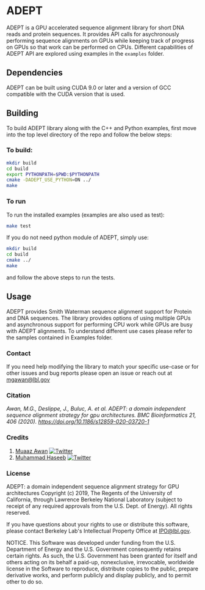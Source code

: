 
# ADEPT
ADEPT is a GPU accelerated sequence alignment library for short DNA reads and protein sequences. It provides API calls for asychronously performing sequence alignments on GPUs while keeping track of progress on GPUs so that work can be performed on CPUs. Different capabilities of ADEPT API are explored using examples in the `examples` folder.

## Dependencies
ADEPT can be built using CUDA 9.0 or later and a version of GCC compatible with the CUDA version that is used. 

## Building
To build ADEPT library along with the C++ and Python examples, first move into the top level directory of the repo and follow the below steps:

### To build:
```bash
mkdir build
cd build
export PYTHONPATH=$PWD:$PYTHONPATH
cmake -DADEPT_USE_PYTHON=ON ../
make
```
### To run
To run the installed examples (examples are also used as test):
```bash
make test
```
If you do not need python module of ADEPT, simply use:

```bash
mkdir build
cd build
cmake ../
make
```
and follow the above steps to run the tests.

## Usage
ADEPT provides Smith Waterman sequence alignment support for Protein and DNA sequences. The library provides options of using multiple GPUs and asynchronous support for performing CPU work while GPUs are busy with ADEPT alignments. To understand different use cases please refer to the samples contained in Examples folder.

### Contact
If you need help modifying the library to match your specific use-case or for other issues and bug reports please open an issue or reach out at mgawan@lbl.gov

### Citation
*Awan, M.G., Deslippe, J., Buluc, A. et al. ADEPT: a domain independent sequence alignment strategy for gpu architectures. BMC Bioinformatics 21, 406 (2020). https://doi.org/10.1186/s12859-020-03720-1*


### Credits
1. [Muaaz Awan](https://www.nersc.gov/about/nersc-staff/application-performance/muaaz-awan/) [![Twitter](https://flat.badgen.net/twitter/follow/MuaazGul?icon=twitter)](https://twitter.com/MuaazGul)     
2. [Muhammad Haseeb](https://sites.google.com/fiu.edu/muhammadhaseeb) [![Twitter](https://flat.badgen.net/twitter/follow/iHaseebM?icon=twitter)](https://twitter.com/iHaseebM)      

### License

ADEPT: a domain independent sequence alignment strategy for GPU architectures Copyright (c) 2019, The Regents of the University of California, through Lawrence Berkeley National Laboratory (subject to receipt of any required approvals from the U.S. Dept. of Energy). All rights reserved.

If you have questions about your rights to use or distribute this software, please contact Berkeley Lab's Intellectual Property Office at IPO@lbl.gov.

NOTICE. This Software was developed under funding from the U.S. Department of Energy and the U.S. Government consequently retains certain rights. As such, the U.S. Government has been granted for itself and others acting on its behalf a paid-up, nonexclusive, irrevocable, worldwide license in the Software to reproduce, distribute copies to the public, prepare derivative works, and perform publicly and display publicly, and to permit other to do so.
